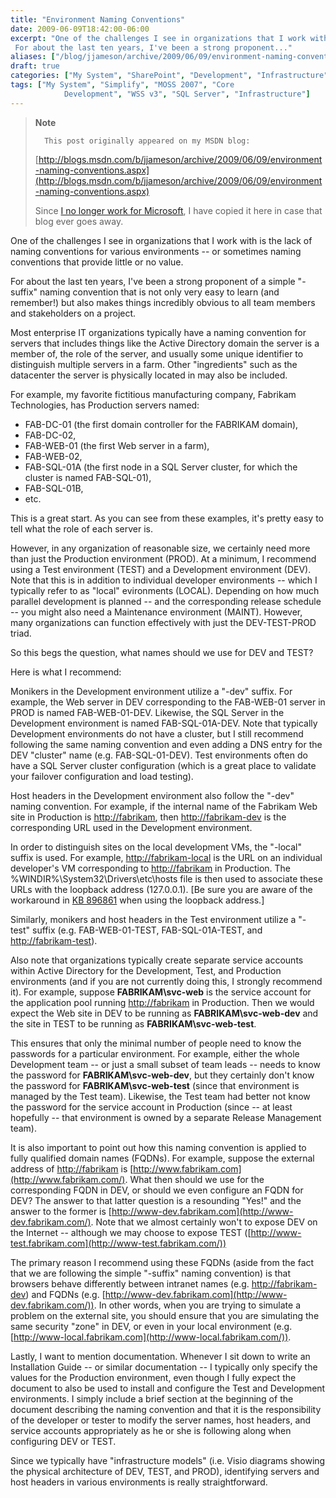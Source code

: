 ```yaml
---
title: "Environment Naming Conventions"
date: 2009-06-09T18:42:00-06:00
excerpt: "One of the challenges I see in organizations that I work with is the lack of naming conventions for various environments -- or sometimes naming conventions that provide little or no value. 
 For about the last ten years, I've been a strong proponent..."
aliases: ["/blog/jjameson/archive/2009/06/09/environment-naming-conventions.aspx"]
draft: true
categories: ["My System", "SharePoint", "Development", "Infrastructure"]
tags: ["My System", "Simplify", "MOSS 2007", "Core 
			Development", "WSS v3", "SQL Server", "Infrastructure"]
---
```


> **Note**
>
>       This post originally appeared on my MSDN blog:
>
> [http://blogs.msdn.com/b/jjameson/archive/2009/06/09/environment-naming-conventions.aspx](http://blogs.msdn.com/b/jjameson/archive/2009/06/09/environment-naming-conventions.aspx)
>
> Since
> [I no longer work for Microsoft](/blog/jjameson/2011/09/02/last-day-with-microsoft), I have copied it here in case that
> blog ever goes away.

One of the challenges I see in organizations that I work with is the lack
of naming conventions for various environments -- or sometimes naming conventions
that provide little or no value.

For about the last ten years, I've been a strong proponent of a simple "-suffix"
naming convention that is not only very easy to learn (and remember!) but also
makes things incredibly obvious to all team members and stakeholders on a project.

Most enterprise IT organizations typically have a naming convention for servers
that includes things like the Active Directory domain the server is a member
of, the role of the server, and usually some unique identifier to distinguish
multiple servers in a farm. Other "ingredients" such as the datacenter the server
is physically located in may also be included.

For example, my favorite fictitious manufacturing company, Fabrikam Technologies,
has Production servers named:

- FAB-DC-01 (the first domain controller for the FABRIKAM domain),
- FAB-DC-02,
- FAB-WEB-01 (the first Web server in a farm),
- FAB-WEB-02,
- FAB-SQL-01A (the first node in a SQL Server cluster, for which the cluster
  is named FAB-SQL-01),
- FAB-SQL-01B,
- etc.

This is a great start. As you can see from these examples, it's pretty easy
to tell what the role of each server is.

However, in any organization of reasonable size, we certainly need more than
just the Production environment (PROD). At a minimum, I recommend using a Test
environment (TEST) and a Development environment (DEV). Note that this is in
addition to individual developer environments -- which I typically refer to
as "local" evironments (LOCAL). Depending on how much parallel development is
planned -- and the corresponding release schedule -- you might also need a Maintenance
environment (MAINT). However, many organizations can function effectively with
just the DEV-TEST-PROD triad.

So this begs the question, what names should we use for DEV and TEST?

Here is what I recommend:

Monikers in the Development environment utilize a "-dev" suffix. For example,
the Web server in DEV corresponding to the FAB-WEB-01 server in PROD is named
FAB-WEB-01-DEV. Likewise, the SQL Server in the Development environment is named
FAB-SQL-01A-DEV. Note that typically Development environments do not have a
cluster, but I still recommend following the same naming convention and even
adding a DNS entry for the DEV "cluster" name (e.g. FAB-SQL-01-DEV). Test environments
often do have a SQL Server cluster configuration (which is a great place to
validate your failover configuration and load testing).

Host headers in the Development environment also follow the "-dev" naming
convention. For example, if the internal name of the Fabrikam Web site in Production
is [http://fabrikam](http://fabrikam/), then
[http://fabrikam-dev](http://fabrikam-dev/) is the corresponding
URL used in the Development environment.

In order to distinguish sites on the local development VMs, the "-local"
suffix is used. For example, [http://fabrikam-local](http://fabrikam-local/)
is the URL on an individual developer's VM corresponding to
[http://fabrikam](http://fabrikam/) in Production. The %WINDIR%\System32\Drivers\etc\hosts
file is then used to associate these URLs with the loopback address (127.0.0.1).
[Be sure you are aware of the workaround in
[KB 896861](http://support.microsoft.com/kb/896861) when using the
loopback address.]

Similarly, monikers and host headers in the Test environment utilize a "-test"
suffix (e.g. FAB-WEB-01-TEST, FAB-SQL-01A-TEST, and
[http://fabrikam-test](http://fabrikam-test/)).

Also note that organizations typically create separate service accounts within
Active Directory for the Development, Test, and Production environments (and
if you are not currently doing this, I strongly recommend it). For example,
suppose **FABRIKAM\svc-web** is the service account for the application
pool running [http://fabrikam](http://fabrikam/) in Production. Then
we would expect the Web site in DEV to be running as **FABRIKAM\svc-web-dev**
and the site in TEST to be running as **FABRIKAM\svc-web-test**.

This ensures that only the minimal number of people need to know the passwords
for a particular environment. For example, either the whole Development team
-- or just a small subset of team leads -- needs to know the password for
**FABRIKAM\svc-web-dev**, but they certainly don't know the password
for **FABRIKAM\svc-web-test** (since that environment is managed
by the Test team). Likewise, the Test team had better not know the password
for the service account in Production (since -- at least hopefully -- that environment
is owned by a separate Release Management team).

It is also important to point out how this naming convention is applied to
fully qualified domain names (FQDNs). For example, suppose the external address
of [http://fabrikam](http://fabrikam/) is
[http://www.fabrikam.com](http://www.fabrikam.com/). What then should
we use for the corresponding FQDN in DEV, or should we even configure an FQDN
for DEV? The answer to that latter question is a resounding "Yes!" and the answer
to the former is [http://www-dev.fabrikam.com](http://www-dev.fabrikam.com/).
Note that we almost certainly won't to expose DEV on the Internet -- although
we may choose to expose TEST ([http://www-test.fabrikam.com](http://www-test.fabrikam.com/))

The primary reason I recommend using these FQDNs (aside from the fact that
we are following the simple "-suffix" naming convention) is that browsers behave
differently between intranet names (e.g. [http://fabrikam-dev](http://fabrikam-dev/))
and FQDNs (e.g. [http://www-dev.fabrikam.com](http://www-dev.fabrikam.com/)).
In other words, when you are trying to simulate a problem on the external site,
you should ensure that you are simulating the same security "zone" in DEV, or
even in your local environment (e.g.
[http://www-local.fabrikam.com](http://www-local.fabrikam.com/)).

Lastly, I want to mention documentation. Whenever I sit down to write an
Installation Guide -- or similar documentation -- I typically only specify the
values for the Production environment, even though I fully expect the document
to also be used to install and configure the Test and Development environments.
I simply include a brief section at the beginning of the document describing
the naming convention and that it is the responsibility of the developer or
tester to modify the server names, host headers, and service accounts appropriately
as he or she is following along when configuring DEV or TEST.

Since we typically have "infrastructure models" (i.e. Visio diagrams showing
the physical architecture of DEV, TEST, and PROD), identifying servers and host
headers in various environments is really straightforward.

